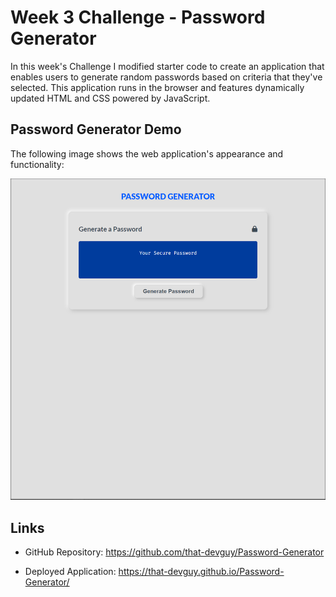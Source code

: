 # Week 3 Challenge - Password Generator

In this week's Challenge I modified starter code to create an application that enables users to generate random passwords based on criteria that they've selected. This application runs in the browser and features dynamically updated HTML and CSS powered by JavaScript.

## Password Generator Demo

The following image shows the web application's appearance and functionality:

![Professional Portfolio webpage screenshot](/assets/images/password-generator-demo.png) 

## Links

- GitHub Repository: https://github.com/that-devguy/Password-Generator

- Deployed Application: https://that-devguy.github.io/Password-Generator/